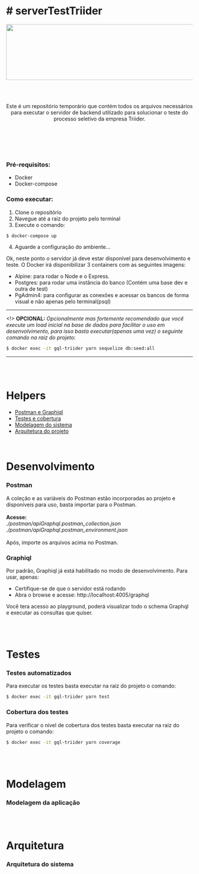 <h1># serverTestTriider</h1> 

<p align="center">
  <img width="600" height="150" src="https://user-images.githubusercontent.com/42190220/75618561-115be300-5b4f-11ea-8968-8296ff4127ed.png">
</p>
</br></br>

<p align="center">
Este é um repositório temporário que contém todos os arquivos necessários para executar o servidor de backend utilizado para solucionar o teste do processo seletivo da empresa Triider.
</p>

</br></br></br></br>

<h3>Pré-requisitos:</h3>

* Docker
* Docker-compose


<h3>Como executar:</h3>

1. Clone o repositório
2. Navegue até a raiz do projeto pelo terminal
3. Execute o comando: 
```sh
$ docker-compose up
```
4. Aguarde a configuração do ambiente...

Ok, neste ponto o servidor já deve estar disponível para desenvolvimento e teste.
O Docker irá disponibilizar 3 containers com as seguintes imagens:</br>
* Alpine: para rodar o Node e o Express.
* Postgres: para rodar uma instância do banco (Contém uma base dev e outra de test)
* PgAdmin4: para configurar as conexões e acessar os bancos de forma visual e não apenas pelo terminal(psql)

***
<!> **OPCIONAL:** _Opcionalmente mas fortemente recomendado que você execute um load inicial na base de dados para facilitar o uso em desenvolvimento, para isso basta executar(apenas uma vez) o seguinte comando na raiz do projeto:_ 
```sh
$ docker exec -it gql-triider yarn sequelize db:seed:all
```
***

</br></br>

# Helpers

* [Postman e Graphiql](#desenvolvimento) </br>
* [Testes e cobertura](#testes) </br>
* [Modelagem do sistema](#modelagem) </br>
* [Arquitetura do projeto](#arquitetura) </br>

</br>

# Desenvolvimento

<h3>Postman</h3>

A coleção e as variáveis do Postman estão incorporadas ao projeto e disponíveis para uso, basta importar para o Postman.
</br></br>
**Acesse:**</br>
_./postman/apiGraphql.postman_collection.json_ </br>
_./postman/apiGraphql.postman_environment.json_ </br>
</br> Após, importe os arquivos acima no Postman.

<h3>Graphiql</h3>

Por padrão, Graphiql já está habilitado no modo de desenvolvimento. Para usar, apenas:

* Certifique-se de que o servidor está rodando
* Abra o browse e acesse: http://localhost:4005/graphql

Você tera acesso ao playground, poderá visualizar todo o schema Graphql e executar as consultas que quiser.

</br></br>

# Testes

<h3>Testes automatizados</h3>

Para executar os testes basta executar na raiz do projeto o comando:
```sh
$ docker exec -it gql-triider yarn test
```
<h3>Cobertura dos testes</h3>

Para verificar o nível de cobertura dos testes basta executar na raiz do projeto o comando:
```sh
$ docker exec -it gql-triider yarn coverage
```

</br></br>

# Modelagem

<h3>Modelagem da aplicação</h3>

</br></br>

# Arquitetura

<h3>Arquitetura do sistema</h3>

